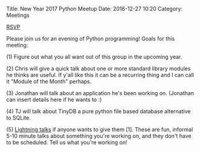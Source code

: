 Title: New Year 2017 Python Meetup
Date: 2016-12-27 10:20
Category: Meetings

<a href="https://www.meetup.com/CharlestonPython/events/236421584/" data-event="236421584" class="mu-rsvp-btn">RSVP</a>

Please join us for an evening of Python programming!  Goals for this meeting:

(1) Figure out what you all want out of this group in the upcoming year.

(2) Chris will give a quick talk about one or more standard library modules he thinks are useful.  If y'all like this it can be a recurring thing and I can call it "Module of the Month" perhaps.

(3) Jonathan will talk about an application he's been working on. (Jonathan can insert details here if he wants to :)

(4) TJ will talk about TinyDB a pure python file based database alternative to SQLite.

(5) [Lightning talks](https://en.wikipedia.org/wiki/Lightning_talk) if anyone wants to give them [1].  These are fun, informal 5-10 minute talks about something you're working on, and they don't have to be scheduled.  Tell us what you're working on!  


<script>!function(d,s,id){var js,fjs=d.getElementsByTagName(s)[0];if(!d.getElementById(id)){js=d.createElement(s); js.id=id;js.async=true;js.src="https://a248.e.akamai.net/secure.meetupstatic.com/s/script/2012676015776998360572/api/mu.btns.js?id=qnpek64qps8lr3ob870i23lqua";fjs.parentNode.insertBefore(js,fjs);}}(document,"script","mu-bootjs");</script>
